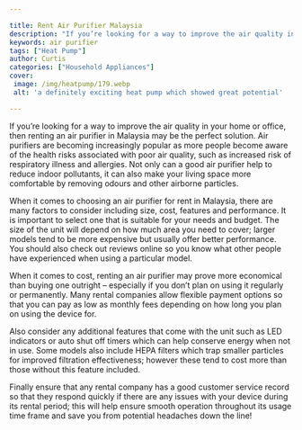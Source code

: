 ```yaml
---

title: Rent Air Purifier Malaysia
description: "If you’re looking for a way to improve the air quality in your home or office, then renting an air purifier in Malaysia may be the...see more"
keywords: air purifier
tags: ["Heat Pump"]
author: Curtis
categories: ["Household Appliances"]
cover: 
 image: /img/heatpump/179.webp
 alt: 'a definitely exciting heat pump which showed great potential'

---
```


If you’re looking for a way to improve the air quality in your home or office, then renting an air purifier in Malaysia may be the perfect solution. Air purifiers are becoming increasingly popular as more people become aware of the health risks associated with poor air quality, such as increased risk of respiratory illness and allergies. Not only can a good air purifier help to reduce indoor pollutants, it can also make your living space more comfortable by removing odours and other airborne particles.

When it comes to choosing an air purifier for rent in Malaysia, there are many factors to consider including size, cost, features and performance. It is important to select one that is suitable for your needs and budget. The size of the unit will depend on how much area you need to cover; larger models tend to be more expensive but usually offer better performance. You should also check out reviews online so you know what other people have experienced when using a particular model.

When it comes to cost, renting an air purifier may prove more economical than buying one outright – especially if you don’t plan on using it regularly or permanently. Many rental companies allow flexible payment options so that you can pay as low as monthly fees depending on how long you plan on using the device for. 

Also consider any additional features that come with the unit such as LED indicators or auto shut off timers which can help conserve energy when not in use. Some models also include HEPA filters which trap smaller particles for improved filtration effectiveness; however these tend to cost more than those without this feature included. 

Finally ensure that any rental company has a good customer service record so that they respond quickly if there are any issues with your device during its rental period; this will help ensure smooth operation throughout its usage time frame and save you from potential headaches down the line!

